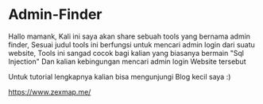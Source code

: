 # Admin-Finder
Hallo mamank, Kali ini saya akan share sebuah tools yang bernama admin finder, Sesuai judul tools ini berfungsi untuk mencari admin login dari suatu website, Tools ini sangad cocok bagi kalian yang biasanya bermain "Sql Injection" Dan kalian kebingungan mencari admin login Website tersebut

Untuk tutorial lengkapnya kalian bisa mengunjungi Blog kecil saya :)





















https://www.zexmap.me/
